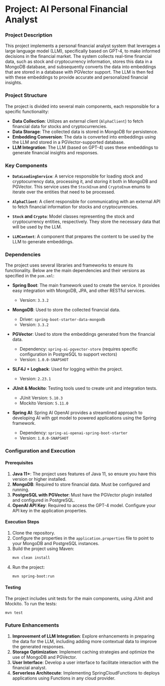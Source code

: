 # Project: AI Personal Financial Analyst

### Project Description

This project implements a personal financial analyst system that leverages a large language model (LLM), specifically based on GPT-4, to make informed decisions in the financial market. The system collects real-time financial data, such as stock and cryptocurrency information, stores this data in a MongoDB database, and subsequently converts the data into embeddings that are stored in a database with PGVector support. The LLM is then fed with these embeddings to provide accurate and personalized financial insights.

### Project Structure

The project is divided into several main components, each responsible for a specific functionality:

- **Data Collection**: Utilizes an external client (`AlphaClient`) to fetch financial data for stocks and cryptocurrencies.
- **Data Storage**: The collected data is stored in MongoDB for persistence.
- **Embedding Conversion**: The data is converted into embeddings using the LLM and stored in a PGVector-supported database.
- **LLM Integration**: The LLM (based on GPT-4) uses these embeddings to generate financial insights and responses.

### Key Components

- **`DataLoadingService`**: A service responsible for loading stock and cryptocurrency data, processing it, and storing it both in MongoDB and PGVector. This service uses the `StockEnum` and `CryptoEnum` enums to iterate over the entities that need to be processed.

- **`AlphaClient`**: A client responsible for communicating with an external API to fetch financial information for stocks and cryptocurrencies.

- **`Stock` and `Crypto`**: Model classes representing the stock and cryptocurrency entities, respectively. They store the necessary data that will be used by the LLM.

- **`LLMContent`**: A component that prepares the content to be used by the LLM to generate embeddings.

### Dependencies

The project uses several libraries and frameworks to ensure its functionality. Below are the main dependencies and their versions as specified in the `pom.xml`:

- **Spring Boot**: The main framework used to create the service. It provides easy integration with MongoDB, JPA, and other RESTful services.
    - Version: `3.3.2`

- **MongoDB**: Used to store the collected financial data.
    - Driver: `spring-boot-starter-data-mongodb`
    - Version: `3.3.2`

- **PGVector**: Used to store the embeddings generated from the financial data.
    - Dependency: `spring-ai-pgvector-store` (requires specific configuration in PostgreSQL to support vectors)
  - Version: `1.0.0-SNAPSHOT`

- **SLF4J + Logback**: Used for logging within the project.
    - Version: `2.23.1`

- **JUnit & Mockito**: Testing tools used to create unit and integration tests.
    - JUnit Version: `5.10.3`
    - Mockito Version: `5.11.0`

- **Spring AI**: Spring AI OpenAI provides a streamlined approach to developing AI with gpt model to powered applications using the Spring framework.
    - Dependency: `spring-ai-openai-spring-boot-starter`
    - Version: `1.0.0-SNAPSHOT`

### Configuration and Execution

#### Prerequisites

1. **Java 11+**: The project uses features of Java 11, so ensure you have this version or higher installed.
2. **MongoDB**: Required to store financial data. Must be configured and running.
3. **PostgreSQL with PGVector**: Must have the PGVector plugin installed and configured in PostgreSQL.
4. **OpenAI API Key**: Required to access the GPT-4 model. Configure your API key in the application properties.

#### Execution Steps

1. Clone the repository.
2. Configure the properties in the `application.properties` file to point to your MongoDB and PostgreSQL instances.
3. Build the project using Maven:
   ```bash
   mvn clean install
   ```
4. Run the project:
   ```bash
   mvn spring-boot:run
   ```

#### Testing

The project includes unit tests for the main components, using JUnit and Mockito. To run the tests:

```bash
mvn test
```

### Future Enhancements

1. **Improvement of LLM Integration**: Explore enhancements in preparing the data for the LLM, including adding more contextual data to improve the generated responses.
2. **Storage Optimization**: Implement caching strategies and optimize the use of MongoDB and PGVector.
3. **User Interface**: Develop a user interface to facilitate interaction with the financial analyst.
4. **Serverless Architecute**: Implementing SpringCloudFunctions to deploys applications using Functions in any cloud provider.
